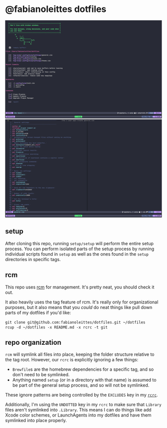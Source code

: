 # @fabianoleittes dotfiles

![nvim startify](./screenshoot/nvim-startify.png)
![nvim editor](./screenshoot/nvim.png)

## setup

After cloning this repo, running `setup/setup` will perform the entire setup
process. You can perform isolated parts of the setup process by running
individual scripts found in `setup` as well as the ones found in the `setup`
directories in specific tags.

## rcm

This repo uses [rcm] for management. It's pretty neat, you should check it
out.

[rcm]: https://github.com/thoughtbot/rcm

It also heavily uses the tag feature of rcm. It's really only for
organizational purposes, but it also means that you _could_ do neat things
like pull down parts of my dotfiles if you'd like:

```
git clone git@github.com:fabianoleittes/dotfiles.git ~/dotfiles
rcup -d ~/dotfiles -x README.md -x rcrc -t git
```

## repo organization

`rcm` will symlink all files into place, keeping the folder structure relative
to the tag root. However, our `rcrc` is explicitly ignoring a few things:

- `Brewfile`s are the homebrew dependencies for a specific tag, and so don't
  need to be symlinked.
- Anything named `setup` (or in a directory with that name) is assumed to be
  part of the general setup process, and so will not be symlinked.

These ignore patterns are being controlled by the `EXCLUDES` key in my
[`rcrc`][rcrc].

[rcrc]: https://github.com/fabianoleittes/dotfiles/blob/master/rcrc

Additionally, I'm using the `UNDOTTED` key in my `rcrc` to make sure that
`Library` files aren't symlinked into `.Library`. This means I can do things
like add Xcode color schemes, or LaunchAgents into my dotfiles and have them
symlinked into place properly.
